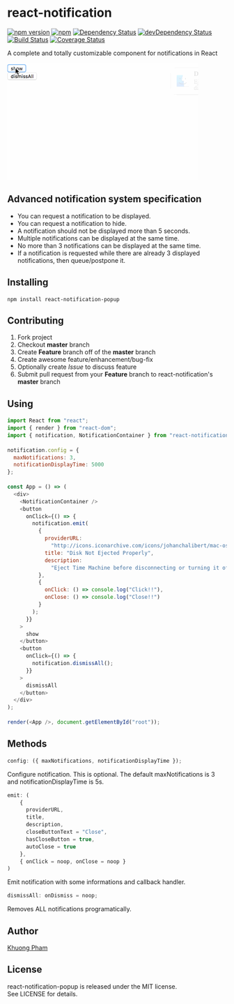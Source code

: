 # react-notification

[![npm version](https://badge.fury.io/js/react-notification-popup.svg)](http://badge.fury.io/js/react-notification-popup) [![npm](https://img.shields.io/npm/dm/react-notification-popup.svg)](https://www.npmjs.com/package/react-notification-popup) [![Dependency Status](https://david-dm.org/igorprado/react-notification-popup.svg)](https://david-dm.org/igorprado/react-notification-popup) [![devDependency Status](https://david-dm.org/igorprado/react-notification-popup/dev-status.svg)](https://david-dm.org/igorprado/react-notification-popup#info=devDependencies) [![Build Status](https://travis-ci.org/igorprado/react-notification-popup.svg?branch=master)](https://travis-ci.org/igorprado/react-notification-popup) [![Coverage Status](https://coveralls.io/repos/igorprado/react-notification-popup/badge.svg?branch=master&service=github)](https://coveralls.io/github/igorprado/react-notification-popup?branch=master)

A complete and totally customizable component for notifications in React

![](react-notification.gif)

## Advanced notification system specification

- You can request a notification to be displayed.
- You can request a notification to hide.
- A notification should not be displayed more than 5 seconds.
- Multiple notifications can be displayed at the same time.
- No more than 3 notifications can be displayed at the same time.
- If a notification is requested while there are already 3 displayed notifications, then queue/postpone it.

## Installing

```
npm install react-notification-popup
```

## Contributing

1. Fork project
2. Checkout **master** branch
3. Create **Feature** branch off of the **master** branch
4. Create awesome feature/enhancement/bug-fix
5. Optionally create _Issue_ to discuss feature
6. Submit pull request from your **Feature** branch to react-notification's **master** branch

## Using

```js
import React from "react";
import { render } from "react-dom";
import { notification, NotificationContainer } from "react-notification-popup";

notification.config = {
  maxNotifications: 3,
  notificationDisplayTime: 5000
};

const App = () => (
  <div>
    <NotificationContainer />
    <button
      onClick={() => {
        notification.emit(
          {
            providerURL:
              "http://icons.iconarchive.com/icons/johanchalibert/mac-osx-yosemite/1024/finder-icon.png",
            title: "Disk Not Ejected Properly",
            description:
              "Eject Time Machine before disconnecting or turning it off"
          },
          {
            onClick: () => console.log("Click!!"),
            onClose: () => console.log("Close!!")
          }
        );
      }}
    >
      show
    </button>
    <button
      onClick={() => {
        notification.dismissAll();
      }}
    >
      dismissAll
    </button>
  </div>
);

render(<App />, document.getElementById("root"));
```

## Methods

```js
config: ({ maxNotifications, notificationDisplayTime });
```

Configure notification. This is optional. The default maxNotifications is 3 and notificationDisplayTime is 5s.

```js
emit: (
    {
      providerURL,
      title,
      description,
      closeButtonText = "Close",
      hasCloseButton = true,
      autoClose = true
    },
    { onClick = noop, onClose = noop }
)
```

Emit notification with some informations and callback handler.

```js
dismissAll: onDismiss = noop;
```

Removes ALL notifications programatically.

## Author

[Khuong Pham](https://khuong291.github.io/home/) <br>

## License

react-notification-popup is released under the MIT license.  
See LICENSE for details.
